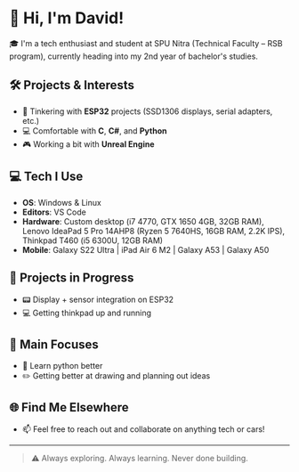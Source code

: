 # 👋 Hi, I'm David!

🎓 I'm a tech enthusiast and student at SPU Nitra (Technical Faculty – RSB program), currently heading into my 2nd year of bachelor's studies.

## 🛠️ Projects & Interests

- 🔧 Tinkering with **ESP32** projects (SSD1306 displays, serial adapters, etc.)
- 💻 Comfortable with **C**, **C#**, and **Python**
- 🎮 Working a bit with **Unreal Engine**

## 💻 Tech I Use

- **OS**: Windows & Linux  
- **Editors**: VS Code  
- **Hardware**: Custom desktop (i7 4770, GTX 1650 4GB, 32GB RAM), Lenovo IdeaPad 5 Pro 14AHP8 (Ryzen 5 7640HS, 16GB RAM, 2.2K IPS), Thinkpad T460 (i5 6300U, 12GB RAM)
- **Mobile**: Galaxy S22 Ultra | iPad Air 6 M2 | Galaxy A53 | Galaxy A50

## 🚗 Projects in Progress

- 📟 Display + sensor integration on ESP32
- 💻 Getting thinkpad up and running

## 🔎 Main Focuses
- 📖 Learn python better
- ✏️ Getting better at drawing and planning out ideas

## 🌐 Find Me Elsewhere

- 📫 Feel free to reach out and collaborate on anything tech or cars!

---

> ⚠️ Always exploring. Always learning. Never done building.

